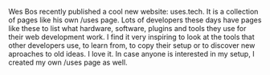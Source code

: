 Wes Bos recently published a cool new website: uses.tech. It is a collection of pages like his own /uses page. Lots of developers these days have pages like these to list what hardware, software, plugins and tools they use for their web development work. I find it very inspiring to look at the tools that other developers use, to learn from, to copy their setup or to discover new aproaches to old ideas. I love it. In case anyone is interested in my setup, I created my own /uses page as well.
